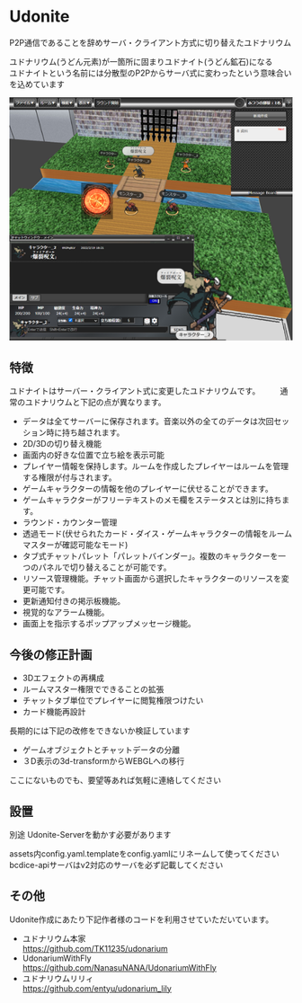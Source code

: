 

# Udonite
  
P2P通信であることを辞めサーバ・クライアント方式に切り替えたユドナリウム  
  
ユドナリウム(うどん元素)が一箇所に固まりユドナイト(うどん鉱石)になる  
ユドナイトという名前には分散型のP2Pからサーバ式に変わったという意味合いを込めています  

![メインイメージ](docs/images/main.png "main")
  
## 特徴
  
  ユドナイトはサーバー・クライアント式に変更したユドナリウムです。  　　
  通常のユドナリウムと下記の点が異なります。　　
  　　
  * データは全てサーバーに保存されます。音楽以外の全てのデータは次回セッション時に持ち越されます。  
  * 2D/3Dの切り替え機能  
  * 画面内の好きな位置で立ち絵を表示可能  
  * プレイヤー情報を保持します。ルームを作成したプレイヤーはルームを管理する権限が付与されます。 
  * ゲームキャラクターの情報を他のプレイヤーに伏せることができます。 
  * ゲームキャラクターがフリーテキストのメモ欄をステータスとは別に持ちます。  
  * ラウンド・カウンター管理  
  * 透過モード(伏せられたカード・ダイス・ゲームキャラクターの情報をルームマスターが確認可能なモード) 
  * タブ式チャットパレット「パレットバインダー」。複数のキャラクターを一つのパネルで切り替えることが可能です。
  * リソース管理機能。チャット画面から選択したキャラクターのリソースを変更可能です。  
  * 更新通知付きの掲示板機能。  
  * 視覚的なアラーム機能。  
  * 画面上を指示するポップアップメッセージ機能。  

## 今後の修正計画

  * 3Dエフェクトの再構成  
  * ルームマスター権限でできることの拡張  
  * チャットタブ単位でプレイヤーに閲覧権限つけたい    
  * カード機能再設計      
  
  長期的には下記の改修をできないか検証しています  

  * ゲームオブジェクトとチャットデータの分離  
  * ３D表示の3d-transformからWEBGLへの移行  
  
  ここにないものでも、要望等あれば気軽に連絡してください  
  
## 設置

別途 Udonite-Serverを動かす必要があります

assets内config.yaml.templateをconfig.yamlにリネームして使ってください  
bcdice-apiサーバはv2対応のサーバを必ず記載してください  
  
## その他
Udonite作成にあたり下記作者様のコードを利用させていただいています。  
* ユドナリウム本家  
<https://github.com/TK11235/udonarium>  
* UdonariumWithFly  
<https://github.com/NanasuNANA/UdonariumWithFly>  
* ユドナリウムリリィ  
<https://github.com/entyu/udonarium_lily>  
  
  
